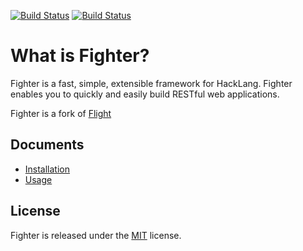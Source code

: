 [![Build Status](https://travis-ci.org/slashmili/fighter.svg?branch=develop)](https://travis-ci.org/slashmili/fighter)
[![Build Status](https://img.shields.io/packagist/v/fighter/fighter.svg)](https://packagist.org/packages/fighter/fighter)


# What is Fighter?

Fighter is a fast, simple, extensible framework for HackLang. Fighter enables you to quickly and easily build RESTful web applications.

Fighter is a fork of [Flight](https://github.com/mikecao/flight)

## Documents

* [Installation ](http://fighter.hk/install.html)
* [Usage](http://fighter.hk/docs.html)
 
## License

Fighter is released under the [MIT](http://flightphp.com/license) license.
